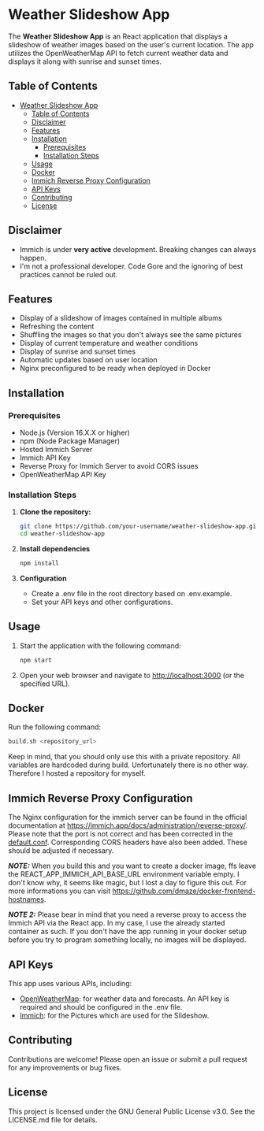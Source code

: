 # Weather Slideshow App

The **Weather Slideshow App** is an React application that displays a slideshow of weather images based on the user's current location. The app utilizes the OpenWeatherMap API to fetch current weather data and displays it along with sunrise and sunset times.

## Table of Contents

- [Weather Slideshow App](#weather-slideshow-app)
  - [Table of Contents](#table-of-contents)
  - [Disclaimer](#disclaimer)
  - [Features](#features)
  - [Installation](#installation)
    - [Prerequisites](#prerequisites)
    - [Installation Steps](#installation-steps)
  - [Usage](#usage)
  - [Docker](#docker)
  - [Immich Reverse Proxy Configuration](#immich-reverse-proxy-configuration)
  - [API Keys](#api-keys)
  - [Contributing](#contributing)
  - [License](#license)

## Disclaimer

- Immich is under **very active** development. Breaking changes can always happen.
- I'm not a professional developer. Code Gore and the ignoring of best practices cannot be ruled out.

## Features

- Display of a slideshow of images contained in multiple albums
- Refreshing the content
- Shuffling the images so that you don't always see the same pictures
- Display of current temperature and weather conditions
- Display of sunrise and sunset times
- Automatic updates based on user location
- Nginx preconfigured to be ready when deployed in Docker

## Installation

### Prerequisites

- Node.js (Version 16.X.X or higher)
- npm (Node Package Manager)
- Hosted Immich Server
- Immich API Key
- Reverse Proxy for Immich Server to avoid CORS issues
- OpenWeatherMap API Key

### Installation Steps

1. **Clone the repository:**

   ```bash
   git clone https://github.com/your-username/weather-slideshow-app.git
   cd weather-slideshow-app
   ```

2. **Install dependencies**

   ```bash
   npm install
   ```

3. **Configuration**

   - Create a .env file in the root directory based on .env.example.
   - Set your API keys and other configurations.

## Usage

1. Start the application with the following command:

   ```bash
   npm start
   ```

2. Open your web browser and navigate to <http://localhost:3000> (or the specified URL).

## Docker

Run the following command:

```bash
build.sh <repository_url>
```

Keep in mind, that you should only use this with a private repository. All variables are hardcoded during build. Unfortunately there is no other way. Therefore I hosted a repository for myself.

## Immich Reverse Proxy Configuration

The Nginx configuration for the immich server can be found in the official documentation at <https://immich.app/docs/administration/reverse-proxy/>. Please note that the port is not correct and has been corrected in the [default.conf](nginx/default.conf). Corresponding CORS headers have also been added. These should be adjusted if necessary.

**_NOTE:_** When you build this and you want to create a docker image, ffs leave the REACT_APP_IMMICH_API_BASE_URL environment variable empty. I don't know why, it seems like magic, but I lost a day to figure this out. For more informations you can visit <https://github.com/dmaze/docker-frontend-hostnames>.

**_NOTE 2:_** Please bear in mind that you need a reverse proxy to access the Immich API via the React app. In my case, I use the already started container as such. If you don't have the app running in your docker setup before you try to program something locally, no images will be displayed.

## API Keys

This app uses various APIs, including:

- [OpenWeatherMap](https://openweathermap.org/): for weather data and forecasts. An API key is required and should be configured in the .env file.
- [Immich](https://immich.app/): for the Pictures which are used for the Slideshow.

## Contributing

Contributions are welcome! Please open an issue or submit a pull request for any improvements or bug fixes.

## License

This project is licensed under the GNU General Public License v3.0. See the LICENSE.md file for details.
